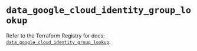 # `data_google_cloud_identity_group_lookup`

Refer to the Terraform Registry for docs: [`data_google_cloud_identity_group_lookup`](https://registry.terraform.io/providers/hashicorp/google/6.47.0/docs/data-sources/cloud_identity_group_lookup).
